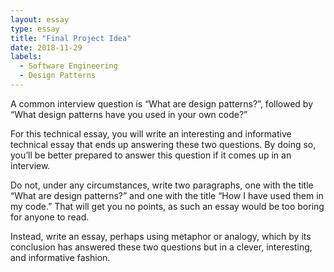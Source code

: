 ```yaml
---
layout: essay
type: essay
title: "Final Project Idea"
date: 2018-11-29
labels:
  - Software Engineering
  - Design Patterns
---
```


A common interview question is “What are design patterns?”, followed by “What design patterns have you used in your own code?”

For this technical essay, you will write an interesting and informative technical essay that ends up answering these two
questions. By doing so, you’ll be better prepared to answer this question if it comes up in an interview.

Do not, under any circumstances, write two paragraphs, one with the title “What are design patterns?” and one with the title 
“How I have used them in my code.” That will get you no points, as such an essay would be too boring for anyone to read.

Instead, write an essay, perhaps using metaphor or analogy, which by its conclusion has answered these two questions but 
in a clever, interesting, and informative fashion.
